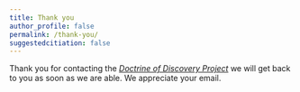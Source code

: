 ```yaml
---
title: Thank you
author_profile: false
permalink: /thank-you/
suggestedcitiation: false
---
```


Thank you for contacting the [_Doctrine of Discovery Project_](/) we will get back to you as soon as we are able.
We appreciate your email.
